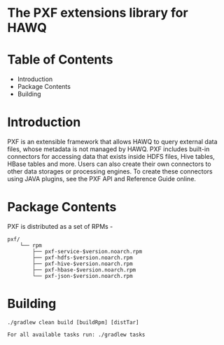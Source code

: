 The PXF extensions library for HAWQ
===================================

Table of Contents
=================

* Introduction
* Package Contents
* Building

Introduction
============

PXF is an extensible framework that allows HAWQ to query external data files, whose metadata is not managed by HAWQ.
PXF includes built-in connectors for accessing data that exists inside HDFS files, Hive tables, HBase tables and more.
Users can also create their own connectors to other data storages or processing engines.
To create these connectors using JAVA plugins, see the PXF API and Reference Guide online.

Package Contents
================

PXF is distributed as a set of RPMs -

    pxf/
        └── rpm
            ├── pxf-service-$version.noarch.rpm
            ├── pxf-hdfs-$version.noarch.rpm
            ├── pxf-hive-$version.noarch.rpm
            ├── pxf-hbase-$version.noarch.rpm
            └── pxf-json-$version.noarch.rpm

Building
========

    ./gradlew clean build [buildRpm] [distTar]

    For all available tasks run: ./gradlew tasks


